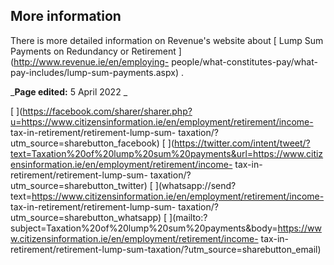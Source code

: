 ##  More information

There is more detailed information on Revenue's website about [ Lump Sum
Payments on Redundancy or Retirement ](http://www.revenue.ie/en/employing-
people/what-constitutes-pay/what-pay-includes/lump-sum-payments.aspx) .

  

_**Page edited:** 5 April 2022 _

[
](https://facebook.com/sharer/sharer.php?u=https://www.citizensinformation.ie/en/employment/retirement/income-
tax-in-retirement/retirement-lump-sum-
taxation/?utm_source=sharebutton_facebook) [
](https://twitter.com/intent/tweet/?text=Taxation%20of%20lump%20sum%20payments&url=https://www.citizensinformation.ie/en/employment/retirement/income-
tax-in-retirement/retirement-lump-sum-
taxation/?utm_source=sharebutton_twitter) [
](whatsapp://send?text=https://www.citizensinformation.ie/en/employment/retirement/income-
tax-in-retirement/retirement-lump-sum-
taxation/?utm_source=sharebutton_whatsapp) [
](mailto:?subject=Taxation%20of%20lump%20sum%20payments&body=https://www.citizensinformation.ie/en/employment/retirement/income-
tax-in-retirement/retirement-lump-sum-taxation/?utm_source=sharebutton_email)
[ ](javascript:void\(0\))
